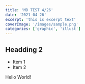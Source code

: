 ```yaml
---
title: 'MD TEST 4/26'
date: '2021-04-26'
excerpt: 'this is excerpt text'
coverImage: '/images/sample.png'
categories: ['graphic', 'illust']
---
```


## Headding 2

- Item 1
- Item 2

Hello World!
